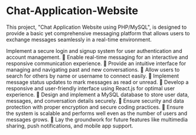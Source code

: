 # Chat-Application-Website
This project, "Chat Application Website using PHP/MySQL", is designed to provide a basic yet comprehensive messaging platform that allows users to exchange messages seamlessly in a real-time environment.

Implement a secure login and signup system for user authentication and account
management.
 Enable real-time messaging for an interactive and responsive communication
experience.
 Provide an intuitive interface for managing and navigating past and new conversations.
 Allow users to search for others by name or username to connect easily.
 Implement message status updates to mark messages as read or unread.
 Develop a responsive and user-friendly interface using React.js for optimal user
experience.
 Design and implement a MySQL database to store user data, messages, and
conversation details securely.
 Ensure security and data protection with proper encryption and secure coding practices.
 Ensure the system is scalable and performs well even as the number of users and
messages grows.
 Lay the groundwork for future features like multimedia sharing, push notifications, and
mobile app support.
